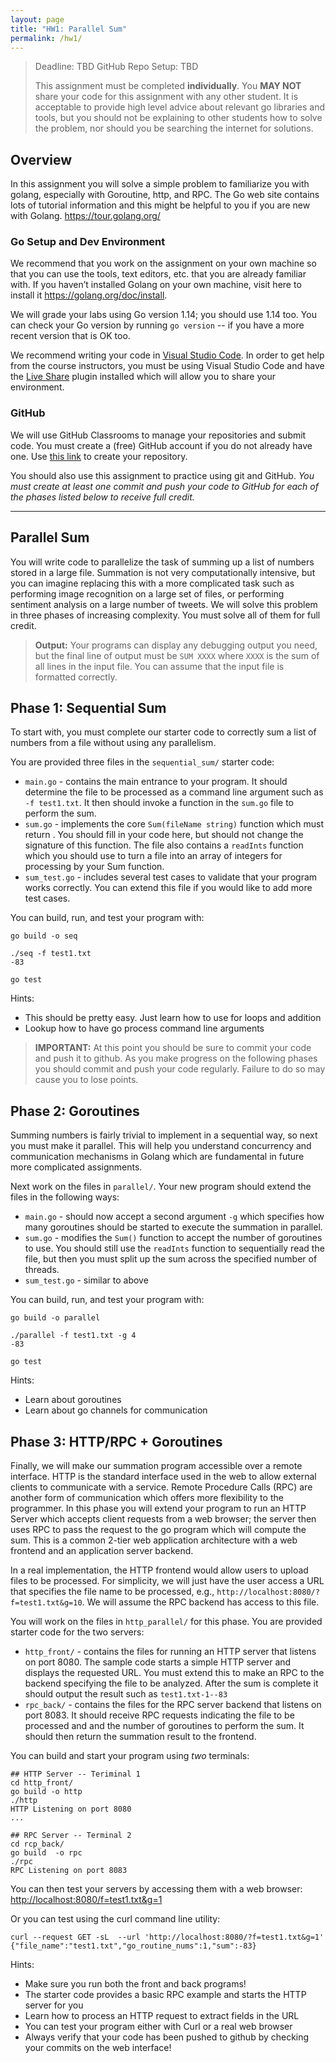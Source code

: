 ```yaml
---
layout: page
title: "HW1: Parallel Sum"
permalink: /hw1/
---
```


> Deadline: TBD
> GitHub Repo Setup: TBD
> 
> This assignment must be completed **individually**. You **MAY NOT** share your code for this assignment with any other student. It is acceptable to provide high level advice about relevant go libraries and tools, but you should not be explaining to other students how to solve the problem, nor should you be searching the internet for solutions.


## Overview 
In this assignment you will solve a simple problem to familiarize you with golang, especially with Goroutine, http, and RPC. The Go web site contains lots of tutorial information and this might be helpful to you if you are new with Golang. https://tour.golang.org/

### Go Setup and Dev Environment

We recommend that you work on the assignment on your own machine so that you can use the tools, text editors, etc. that you are already familiar with. 
If you haven’t installed Golang on your own machine, visit here to install it https://golang.org/doc/install. 

We will grade your labs using Go version 1.14; you should use 1.14 too. You can check your Go version by running `go version` -- if you have a more recent version that is OK too.

We recommend writing your code in [Visual Studio Code](https://code.visualstudio.com/). In order to get help from the course instructors, you must be using Visual Studio Code and have the [Live Share](https://marketplace.visualstudio.com/items?itemName=MS-vsliveshare.vsliveshare) plugin installed which will allow you to share your environment.

### GitHub

We will use GitHub Classrooms to manage your repositories and submit code. You must create a (free) GitHub account if you do not already have one. Use [this link](#) to create your repository.

You should also use this assignment to practice using git and GitHub. *You must create at least one commit and push your code to GitHub for each of the phases listed below to receive full credit.*

---

## Parallel Sum
You will write code to parallelize the task of summing up a list of numbers stored in a large file. Summation is not very computationally intensive, but you can imagine replacing this with a more complicated task such as performing image recognition on a large set of files, or performing sentiment analysis on a large number of tweets. We will solve this problem in three phases of increasing complexity. You must solve all of them for full credit.

> **Output:** Your programs can display any debugging output you need, but the final line of output must be `SUM XXXX` where `XXXX` is the sum of all lines in the input file. You can assume that the input file is formatted correctly.

## Phase 1: Sequential Sum
To start with, you must complete our starter code to correctly sum a list of numbers from a file without using any parallelism.

You are provided three files in the  `sequential_sum/` starter code:
  - `main.go` - contains the main entrance to your program. It should determine the file to be processed as a command line argument such as `-f test1.txt`. It then should invoke a function in the `sum.go` file to perform the sum.
  - `sum.go` - implements the core `Sum(fileName string)` function which must return . You should fill in your code here, but should not change the signature of this function. The file also contains a `readInts` function which you should use to turn a file into an array of integers for processing by your Sum function.
  - `sum_test.go` - includes several test cases to validate that your program works correctly. You can extend this file if you would like to add more test cases. 

You can build, run, and test your program with:
```
go build -o seq

./seq -f test1.txt
-83

go test
```

Hints:
  - This should be pretty easy. Just learn how to use for loops and addition
  - Lookup how to have go process command line arguments

> **IMPORTANT:** At this point you should be sure to commit your code and push it to github. As you make progress on the following phases you should commit and push your code regularly. Failure to do so may cause you to lose points.

## Phase 2: Goroutines
Summing numbers is fairly trivial to implement in a sequential way, so next you must make it parallel. This will help you understand concurrency and communication mechanisms in Golang which are fundamental in future more complicated assignments.

Next work on the files in `parallel/`. Your new program should extend the files in the following ways:
  - `main.go` - should now accept a second argument `-g` which specifies how many goroutines should be started to execute the summation in parallel.
  - `sum.go` - modifies the `Sum()` function to accept the number of goroutines to use. You should still use the `readInts` function to sequentially read the file, but then you must split up the sum across the specified number of threads.
  - `sum_test.go` - similar to above

You can build, run, and test your program with:
```
go build -o parallel

./parallel -f test1.txt -g 4
-83

go test
```

Hints:
  - Learn about goroutines
  - Learn about go channels for communication

## Phase 3: HTTP/RPC + Goroutines
Finally, we will make our summation program accessible over a remote interface. HTTP is the standard interface used in the web to allow external clients to communicate with a service. Remote Procedure Calls (RPC) are another form of communication which offers more flexibility to the programmer. In this phase you will extend your program to run an HTTP Server which accepts client requests from a web browser; the server then uses RPC to pass the request to the go program which will compute the sum. This is a common 2-tier web application architecture with a web frontend and an application server backend.

In a real implementation, the HTTP frontend would allow users to upload files to be processed. For simplicity, we will just have the user access a URL that specifies the file name to be processed, e.g., `http://localhost:8080/?f=test1.txt&g=10`. We will assume the RPC backend has access to this file.

You will work on the files in `http_parallel/` for this phase. You are provided starter code for the two servers:
  - `http_front/` - contains the files for running an HTTP server that listens on port 8080. The sample code starts a simple HTTP server and displays the requested URL. You must extend this to make an RPC to the backend specifying the file to be analyzed. After the sum is complete it should output the result such as `test1.txt-1--83`
  - `rpc_back/` - contains the files for the RPC server backend that listens on port 8083. It should receive RPC requests indicating the file to be processed and and the number of goroutines to perform the sum. It should then return the summation result to the frontend.

You can build and start your program using *two* terminals:
```
## HTTP Server -- Teriminal 1
cd http_front/
go build -o http
./http
HTTP Listening on port 8080
...

## RPC Server -- Terminal 2
cd rcp_back/
go build  -o rpc
./rpc
RPC Listening on port 8083
```

You can then test your servers by accessing them with a web browser: [http://localhost:8080/f=test1.txt&g=1](http://localhost:8080/f=test1.txt&g=1)

Or you can test using the curl command line utility:
```
curl --request GET -sL  --url 'http://localhost:8080/?f=test1.txt&g=1'
{"file_name":"test1.txt","go_routine_nums":1,"sum":-83}
```
Hints:
  - Make sure you run both the front and back programs!
  - The starter code provides a basic RPC example and starts the HTTP server for you
  - Learn how to process an HTTP request to extract fields in the URL
  - You can test your program either with Curl or a real web browser
  - Always verify that your code has been pushed to github by checking your commits on the web interface!
